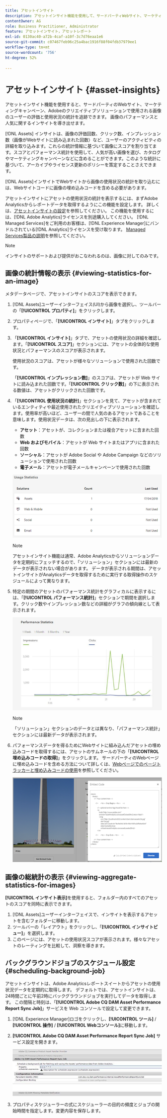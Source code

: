 ```yaml
---
title: アセットインサイト
description: アセットインサイト機能を使用して、サードパーティWebサイト、マーケティングキャンペーン、Adobeのクリエイティブソリューションで使用される画像のユーザーの評価と使用状況の統計を追跡する方法について説明します。
contentOwner: AG
role: Business Practitioner, Administrator
feature: アセットインサイト，アセットレポート
exl-id: 0130ac40-a72b-4caf-a10f-3c7d76eaa1e6
source-git-commit: c07467feb96c25a4bac1916f88f04fdb37979ee1
workflow-type: tm+mt
source-wordcount: '756'
ht-degree: 52%

---
```


# アセットインサイト {#asset-insights}

アセットインサイト機能を使用すると、サードパーティのWebサイト、マーケティングキャンペーン、Adobeのクリエイティブソリューションで使用される画像のユーザーの評価と使用状況の統計を追跡できます。 画像のパフォーマンスと人気に関するインサイトを導き出せます。

[!DNL Assets] インサイトは、画像の評価回数、クリック数、インプレッション数（画像がWebサイトに読み込まれた回数）など、ユーザーのアクティビティの詳細を取り込みます。これらの統計情報に基づいて画像にスコアを割り当てます。スコアとパフォーマンス統計を使用して、人気が高い画像を選び、カタログやマーケティングキャンペーンなどに含めることができます。このような統計に基づいて、アーカイブやライセンス更新のポリシーを策定することさえできます。

[!DNL Assets]インサイトでWebサイトから画像の使用状況の統計を取り込むには、Webサイトコードに画像の埋め込みコードを含める必要があります。

アセットインサイトにアセットの使用状況の統計を表示するには、まずAdobe Analyticsからレポートデータを取得するようにこの機能を設定します。 詳しくは、[アセットインサイトの設定](/help/assets/configure-asset-insights.md)を参照してください。 この機能を使用するには、[!DNL Adobe Analytics]ライセンスを別途購入してください。 [!DNL Managed Services]をご利用のお客様は、[!DNL Experience Manager]にバンドルされている[!DNL Analytics]ライセンスを受け取ります。 [Managed Services製品の説明](https://helpx.adobe.com/legal/product-descriptions/adobe-experience-manager-managed-services.html)を参照してください。

>[!NOTE]
>
>インサイトのサポートおよび提供がおこなわれるのは、画像に対してのみです。

## 画像の統計情報の表示 {#viewing-statistics-for-an-image}

メタデータページで、アセットインサイトのスコアを表示できます。

1. [!DNL Assets]ユーザーインターフェイス(UI)から画像を選択し、ツールバーの「**[!UICONTROL プロパティ]**」をクリックします。
1. プロパティページで、「**[!UICONTROL インサイト]**」タブをクリックします。
1. 「**[!UICONTROL インサイト]**」タブで、アセットの使用状況の詳細を確認します。「**[!UICONTROL スコア]**」セクションには、アセットの全体的な使用状況とパフォーマンスのスコアが表示されます。

   使用状況のスコアは、アセットが様々なソリューションで使用された回数です。

   「**[!UICONTROL インプレッション数]**」のスコアは、アセットが Web サイトに読み込まれた回数です。「**[!UICONTROL クリック数]**」の下に表示される数値は、アセットがクリックされた回数です。

1. 「**[!UICONTROL 使用状況の統計]**」セクションを見て、アセットが含まれているエンティティや最近使用されたクリエイティブソリューションを確認します。使用率が高いほど、ユーザーの間で人気のあるアセットであることを意味します。使用状況データは、次の見出しの下に表示されます。

   * **アセット**：アセットが、コレクションまたは複合アセットに含まれた回数
   * **Web およびモバイル**：アセットが Web サイトまたはアプリに含まれた回数
   * **ソーシャル**：アセットが Adobe Social や Adobe Campaign などのソリューションで使用された回数
   * **電子メール**：アセットが電子メールキャンペーンで使用された回数

   ![usage_statistics](assets/usage_statistics.png)

   >[!NOTE]
   >
   >アセットインサイト機能は通常、Adobe Analyticsからソリューションデータを定期的にフェッチするので、「ソリューション」セクションには最新のデータが表示されない場合があります。 データが表示される期間は、アセットインサイトがAnalyticsデータを取得するために実行する取得操作のスケジュールによって異なります。

1. 特定の期間のアセットのパフォーマンス統計をグラフィカルに表示するには、「**[!UICONTROL パフォーマンス統計]**」セクションで期間を選択します。クリック数やインプレッション数などの詳細がグラフの傾向線として表示されます。

   ![chlimage_1-3](assets/chlimage_1-3.jpeg)

   >[!NOTE]
   >
   >「ソリューション」セクションのデータとは異なり、「パフォーマンス統計」セクションには最新データが表示されます。

1. パフォーマンスデータを得るためにWebサイトに組み込んだアセットの埋め込みコードを取得するには、アセットのサムネールの下の「**[!UICONTROL 埋め込みコードの取得]**」をクリックします。 サードパーティのWebページに埋め込みコードを含める方法について詳しくは、[Webページでのページトラッカーと埋め込みコードの使用](/help/assets/use-page-tracker.md)を参照してください。

   ![chlimage_1-98](assets/chlimage_1-303.png)

## 画像の総統計の表示 {#viewing-aggregate-statistics-for-images}

**[!UICONTROL インサイト表示]**&#x200B;を使用すると、フォルダー内のすべてのアセットのスコアを同時に表示できます。

1. [!DNL Assets]ユーザーインターフェイスで、インサイトを表示するアセットを含むフォルダーに移動します。
1. ツールバーの「レイアウト」をクリックし、「**[!UICONTROL インサイトビュー]**」を選択します。
1. このページには、アセットの使用状況スコアが表示されます。様々なアセットのレーティングを比較して、洞察を導きます。

## バックグラウンドジョブのスケジュール設定 {#scheduling-background-job}

アセットインサイトは、Adobe Analyticsレポートスイートからアセットの使用状況データを定期的に取得します。 デフォルトでは、アセットインサイトは、24時間ごとに午前2時にバックグラウンドジョブを実行してデータを取得します。 この間隔と時刻は、「**[!UICONTROL Adobe CQ DAM Asset Performance Report Sync Job]**」サービスを Web コンソールで設定して変更できます。

1. [!DNL Experience Manager]ロゴをクリックし、**[!UICONTROL ツール]** / **[!UICONTROL 操作]** / **[!UICONTROL Webコンソール]**&#x200B;に移動します。
1. **[!UICONTROL Adobe CQ DAM Asset Performance Report Sync Job]** サービス設定を開きます。

   ![chlimage_1-99](assets/chlimage_1-304.png)

1. プロパティスケジューラーの式にスケジューラーの目的の頻度とジョブの開始時間を指定します。変更内容を保存します。
